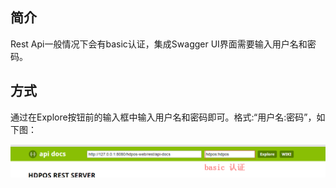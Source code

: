 ## 简介
Rest Api一般情况下会有basic认证，集成Swagger UI界面需要输入用户名和密码。

## 方式
通过在Explore按钮前的输入框中输入用户名和密码即可。格式:“用户名:密码”，如下图：

![swagger_basic认证](./swagger_basic认证.png)